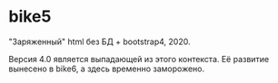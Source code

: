 # bike5

"Заряженный" html без БД + bootstrap4, 2020.

Версия 4.0 является выпадающей из этого контекста. Её развитие вынесено в bike6, а здесь временно заморожено.
